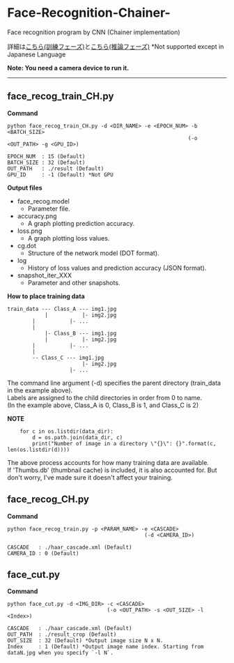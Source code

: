 # Face-Recognition-Chainer-
Face recognition program by CNN (Chainer implementation)

詳細は[こちら(訓練フェーズ)](https://qiita.com/hima_zin331/items/fa93c7c546da0c3ac31a)と[こちら(推論フェーズ)](https://qiita.com/hima_zin331/items/721a030e7d924340ee27)
*Not supported except in Japanese Language  
 
**Note: You need a camera device to run it.**

___

## face_recog_train_CH.py

**Command**  
```
python face_recog_train_CH.py -d <DIR_NAME> -e <EPOCH_NUM> -b <BATCH_SIZE>
                                                          (-o <OUT_PATH> -g <GPU_ID>)   
							  
EPOCH_NUM  : 15 (Default)  
BATCH_SIZE : 32 (Default)  
OUT_PATH   : ./result (Default)  
GPU_ID     : -1 (Default) *Not GPU  
```

**Output files**
- face_recog.model
	- Parameter file.
- accuracy.png
	- A graph plotting prediction accuracy.
- loss.png
	- A graph plotting loss values.
- cg.dot
	- Structure of the network model (DOT format).
- log
	- History of loss values and prediction accuracy (JSON format).
- snapshot_iter_XXX
	- Parameter and other snapshots.

**How to place training data**
```
train_data --- Class_A --- img1.jpg
            |           |- img2.jpg
	    |           |- ...
	    |
            |- Class_B --- img1.jpg
            |           |- img2.jpg
	    |           |- ...
	    |
	    -- Class_C --- img1.jpg
                        |- img2.jpg
	                |- ...
```
The command line argument (-d) specifies the parent directory (train_data in the example above).  
Labels are assigned to the child directories in order from 0 to name.  
(In the example above, Class_A is 0, Class_B is 1, and Class_C is 2)

**NOTE**
```
    for c in os.listdir(data_dir):
        d = os.path.join(data_dir, c)
        print("Number of image in a directory \"{}\": {}".format(c, len(os.listdir(d))))
```
The above process accounts for how many training data are available.  
If 'Thumbs.db' (thumbnail cache) is included, it is also accounted for. But don't worry, I've made sure it doesn't affect your training.

## face_recog_CH.py

**Command**  
```
python face_recog_train.py -p <PARAM_NAME> -e <CASCADE>
                                            (-d <CAMERA_ID>)
                                                          
CASCADE   : ./haar_cascade.xml (Default)  
CAMERA_ID : 0 (Default)  
```

## face_cut.py

**Command**  
```
python face_cut.py -d <IMG_DIR> -c <CASCADE>
                                (-o <OUT_PATH> -s <OUT_SIZE> -l <Index>)
                                                          
CASCADE   : ./haar_cascade.xml (Default)  
OUT_PATH  : ./result_crop (Default)
OUT_SIZE  : 32 (Default) *Output image size N x N.
Index     : 1 (Default) *Output image name index. Starting from dataN.jpg when you specify `-l N`.
```
